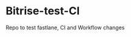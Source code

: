 # Bitrise-test-CI

Repo to test fastlane, CI and Workflow changes

[Button Icon]: https://img.shields.io/badge/Installation-EF2D5E?style=for-the-badge&logoColor=white&logo=DocuSign
